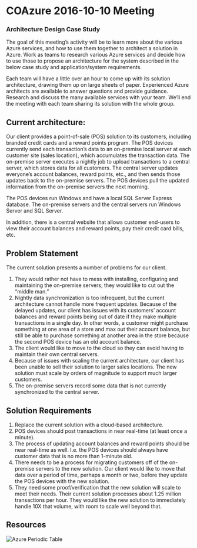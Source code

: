 # COAzure 2016-10-10 Meeting
### Architecture Design Case Study

The goal of this meeting’s activity will be to learn more about the various Azure services, and how to use them together to architect a solution in Azure.  Work as teams to research various Azure services and decide how to use those to propose an architecture for the system described in the below case study and application/system requirements.

Each team will have a little over an hour to come up with its solution architecture, drawing them up on large sheets of paper.  Experienced Azure architects are available to answer questions and provide guidance.  Research and discuss the many available services with your team.  We’ll end the meeting with each team sharing its solution with the whole group.

## Current architecture:
Our client provides a point-of-sale (POS) solution to its customers, including branded credit cards and a reward points program.  The POS devices currently send each transaction’s data to an on-premise local server at each customer site (sales location), which accumulates the transaction data.  The on-premise server executes a nightly job to upload transactions to a central server, which stores data for all customers.  The central server updates everyone’s account balances, reward points, etc., and then sends those updates back to the on-premise servers.  The POS devices pull the updated information from the on-premise servers the next morning.  

The POS devices run Windows and have a local SQL Server Express database.  The on-premise servers and the central servers run Windows Server and SQL Server.  

In addition, there is a central website that allows customer end-users to view their account balances and reward points, pay their credit card bills, etc.

## Problem Statement

The current solution presents a number of problems for our client.

1. They would rather not have to mess with installing, configuring and maintaining the on-premise servers; they would like to cut out the “middle man.”  
2. Nightly data synchronization is too infrequent, but the current architecture cannot handle more frequent updates.  Because of the delayed updates, our client has issues with its customers’ account balances and reward points being out of date if they make multiple transactions in a single day.  In other words, a customer might purchase something at one area of a store and max out their account balance, but still be able to purchase something at another area in the store because the second POS device has an old account balance.
3. The client would like to move to the cloud so they can avoid having to maintain their own central servers.
4. Because of issues with scaling the current architecture, our client has been unable to sell their solution to larger sales locations.  The new solution must scale by orders of magnitude to support much larger customers.
5. The on-premise servers record some data that is not currently synchronized to the central server.

## Solution Requirements
1. Replace the current solution with a cloud-based architecture.
2. POS devices should post transactions in near real-time (at least once a minute).
3. The process of updating account balances and reward points should be near real-time as well.  I.e. the POS devices should always have customer data that is no more than 1-minute old.
4. There needs to be a process for migrating customers off of the on-premise servers to the new solution.  Our client would like to move that data over a period of time, perhaps a month or two, before they update the POS devices with the new solution.  
5. They need some proof/verification that the new solution will scale to meet their needs.  Their current solution processes about 1.25 million transactions per hour.  They would like the new solution to immediately handle 10X that volume, with room to scale well beyond that.

## Resources

![Azure Periodic Table](http://i0.wp.com/photos3.meetupstatic.com/photos/event/4/e/4/0/600_454820032.jpeg?w=640)
